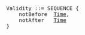 <pre>
Validity ::= SEQUENCE {
    notBefore  <a href="rfc5280-time.md">Time</a>,
    notAfter   <a href="rfc5280-time.md">Time</a>
}
</pre>

